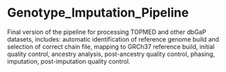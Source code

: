 # Genotype_Imputation_Pipeline
Final version of the pipeline for processing TOPMED and other dbGaP datasets, includes: automatic identification of reference genome build and selection of correct chain file, mapping to GRCh37 reference build, initial quality control, ancestry analysis, post-ancestry quality control, phasing, imputation, post-imputation quality control.
